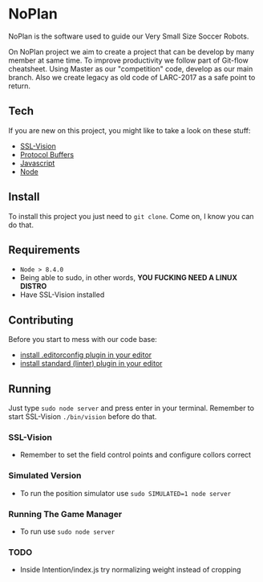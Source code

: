 # NoPlan

NoPlan is the software used to guide our Very Small Size Soccer Robots.

On NoPlan project we aim to create a project that can be develop by many member at same time. To improve productivity we follow part of Git-flow cheatsheet. Using Master as our "competition" code, develop as our main branch. Also we create legacy as old code of LARC-2017 as a safe point to return.

## Tech

If you are new on this project, you might like to take a look on these stuff:

* [SSL-Vision](https://github.com/RoboCup-SSL/ssl-vision/wiki)
* [Protocol Buffers](https://developers.google.com/protocol-buffers/)
* [Javascript](https://developer.mozilla.org/pt-BR/docs/Web/JavaScript)
* [Node](https://nodejs.org/en/)

## Install

To install this project you just need to `git clone`. Come on, I know you can do that.

## Requirements
  - `Node > 8.4.0`
  - Being able to sudo, in other words, **YOU FUCKING NEED A LINUX DISTRO**
  - Have SSL-Vision installed

## Contributing

Before you start to mess with our code base:
 * [install .editorconfig plugin in your editor](https://editorconfig.org/#download)
 * [install standard (linter) plugin in your editor](https://standardjs.com/index.html#are-there-text-editor-plugins)


## Running

Just type `sudo node server` and press enter in your terminal. Remember to start SSL-Vision `./bin/vision` before do that.

### SSL-Vision
  - Remember to set the field control points and configure collors correct

### Simulated Version
  - To run the position simulator use `sudo SIMULATED=1 node server`

### Running The Game Manager
  - To run use  `sudo node server`


### TODO
  - Inside Intention/index.js try normalizing weight instead of cropping
